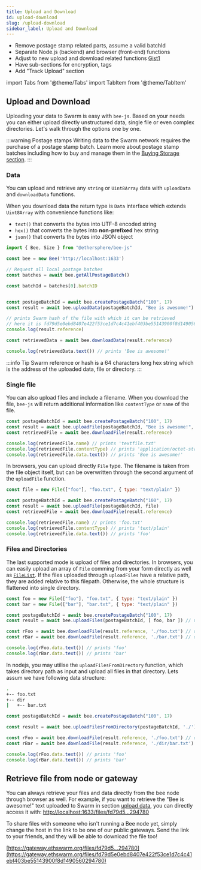 ```yaml
---
title: Upload and Download
id: upload-download
slug: /upload-download
sidebar_label: Upload and Download
---
```


* Remove postage stamp related parts, assume a valid batchId
* Separate Node.js (backend) and browser (front-end) functions
* Adjust to new upload and download related functions [Gist1](https://gist.github.com/Cafe137/233807614d8b5eca938b71f88cb37d4a)
* Have sub-sections for encryption, tags
* Add "Track Upload" section


import Tabs from '@theme/Tabs'
import TabItem from '@theme/TabItem'

## Upload and Download

Uploading your data to Swarm is easy with `bee-js`. Based on your needs you can either upload directly unstructured data, single file or even complex directories. Let's walk through the options one by one.

:::warning Postage stamps
Writing data to the Swarm network requires the purchase of a postage stamp batch. Learn more about postage stamp batches including how to buy and manage them in the [Buying Storage section](/docs/storage/).
:::

### Data

You can upload and retrieve any `string` or `Uint8Array` data with `uploadData` and `downloadData` functions.

When you download data the return type is `Data` interface which extends `Uint8Array` with convenience functions like:

 - `text()` that converts the bytes into UTF-8 encoded string
 - `hex()` that converts the bytes into **non-prefixed** hex string
 - `json()` that converts the bytes into JSON object

```js
import { Bee, Size } from "@ethersphere/bee-js"

const bee = new Bee('http://localhost:1633')

// Request all local postage batches
const batches = await bee.getAllPostageBatch()

const batchId = batches[0].batchID


const postageBatchId = await bee.createPostageBatch("100", 17)
const result = await bee.uploadData(postageBatchId, "Bee is awesome!")

// prints Swarm hash of the file with which it can be retrieved
// here it is fd79d5e0ebd8407e422f53ce1d7c4c41ebf403be55143900f8d1490560294780
console.log(result.reference) 

const retrievedData = await bee.downloadData(result.reference)

console.log(retrievedData.text()) // prints 'Bee is awesome!'
```

:::info Tip
Swarm reference or hash is a 64 characters long hex string which is the address of the uploaded data, file or directory.
:::

### Single file

You can also upload files and include a filename. When you download the file, `bee-js` will return additional information like `contentType` or `name` of the file.

```js
const postageBatchId = await bee.createPostageBatch("100", 17)
const result = await bee.uploadFile(postageBatchId, "Bee is awesome!", "textfile.txt")
const retrievedFile = await bee.downloadFile(result.reference)

console.log(retrievedFile.name) // prints 'textfile.txt'
console.log(retrievedFile.contentType) // prints 'application/octet-stream'
console.log(retrievedFile.data.text()) // prints 'Bee is awesome!'
```

In browsers, you can upload directly `File` type. The filename is taken from the file object itself, but can be overwritten through the second argument of the `uploadFile` function.

```js
const file = new File(["foo"], "foo.txt", { type: "text/plain" })

const postageBatchId = await bee.createPostageBatch("100", 17)
const result = await bee.uploadFile(postageBatchId, file)
const retrievedFile = await bee.downloadFile(result.reference)

console.log(retrievedFile.name) // prints 'foo.txt'
console.log(retrievedFile.contentType) // prints 'text/plain'
console.log(retrievedFile.data.text()) // prints 'foo'
```

### Files and Directories

The last supported mode is upload of files and directories. In browsers, you can easily upload an array of `File` comming from your form directly as well as [`FileList`](https://developer.mozilla.org/en-US/docs/Web/API/FileList). If the files uploaded through `uploadFiles` have a relative path, they are added relative to this filepath. Otherwise, the whole structure is flattened into single directory.

```js
const foo = new File(["foo"], "foo.txt", { type: "text/plain" })
const bar = new File(["bar"], "bar.txt", { type: "text/plain" })

const postageBatchId = await bee.createPostageBatch("100", 17)
const result = await bee.uploadFiles(postageBatchId, [ foo, bar ]) // upload

const rFoo = await bee.downloadFile(result.reference, './foo.txt') // download foo
const rBar = await bee.downloadFile(result.reference, './bar.txt') // download bar

console.log(rFoo.data.text()) // prints 'foo'
console.log(rBar.data.text()) // prints 'bar'
```

In nodejs, you may utilise the `uploadFilesFromDirectory` function, which takes directory path as input and upload all files in that directory. Lets assum we have following data structure:

```sh
.
+-- foo.txt
+-- dir
|   +-- bar.txt
```

```js
const postageBatchId = await bee.createPostageBatch("100", 17)

const result = await bee.uploadFilesFromDirectory(postageBatchId, './') // upload recursively current folder

const rFoo = await bee.downloadFile(result.reference, './foo.txt') // download foo
const rBar = await bee.downloadFile(result.reference, './dir/bar.txt') // download bar

console.log(rFoo.data.text()) // prints 'foo'
console.log(rBar.data.text()) // prints 'bar'
```

## Retrieve file from node or gateway

You can always retrieve your files and data directly from the bee node through browser as well. For example, if you want to retrieve the "Bee is awesome!" text uploaded to Swarm in section [upload data](#data), you can directly access it with: [http://localhost:1633/files/fd79d5...294780](http://localhost:1633/files/fd79d5e0ebd8407e422f53ce1d7c4c41ebf403be55143900f8d1490560294780)

To share files with someone who isn't running a Bee node yet, simply change the host in the link to be one of our public gateways. Send the link to your friends, and they will be able to download the file too!

[https://gateway.ethswarm.org/files/fd79d5...294780](https://gateway.ethswarm.org/files/fd79d5e0ebd8407e422f53ce1d7c4c41ebf403be55143900f8d1490560294780)
